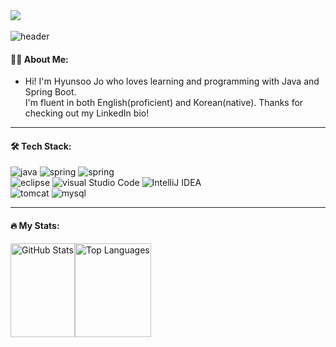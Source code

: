 <div align="left">
  <a href="https://HyunsooZo.github.io/"><img src="https://img.shields.io/badge/-HyunsooZo.github.io-lightgray?style=for-the-badge%22"/></a>
 <img src="https://komarev.com/ghpvc/?username=HyunsooZo&style=flat-square&color=4479A1" alt=""/>
</div>

![header](https://capsule-render.vercel.app/api?type=waving&color=666666&fontAlign=50&fontAlignY=30&text=HyunsooZo&desc=Backend(developer)&descAlign=70&descAlignY=55&height=200&fontSize=60&fontColor=ffffff)

#### 👨‍💻 About Me:

- Hi! I'm Hyunsoo Jo who loves learning and programming with Java and Spring Boot. <br>
I'm fluent in both English(proficient) and Korean(native). Thanks for checking out my LinkedIn bio!

---

#### 🛠 Tech Stack:

![java](https://img.shields.io/badge/JAVA-007396?style=flat-square&logo=Java&logoColor=white)
![spring](https://img.shields.io/badge/Spring-6DB33F?style=flat-square&logo=Spring&logoColor=white)
![spring](https://img.shields.io/badge/SpringBoot-6DB33F?style=flat-square&logo=Spring&logoColor=white)<br>
![eclipse](https://img.shields.io/badge/Eclipse%20IDE-2C2255?style=flat-square&logo=Eclipse%20IDE&logoColor=white)
![visual Studio Code](https://img.shields.io/badge/Visual%20Studio%20Code-007ACC?style=flat-square&logo=Visual%20Studio%20Code&logoColor=white)
![IntelliJ IDEA](https://img.shields.io/badge/IntelliJ%20IDEA-2C2255?style=flat-square&logo=IntelliJ%20IDEA&logoColor=white)<br>
![tomcat](https://img.shields.io/badge/Apache%20Tomcat-F8DC75?style=flat-square&logo=Apache%20Tomcat&logoColor=white)
![mysql](https://img.shields.io/badge/MySQL-4479A1?style=flat-square&logo=MySQL&logoColor=white)


---

#### 🔥 My Stats:

<div style="display: flex; align-items: flex-start;">
  <span style = "height : 150px">
    <img src="https://github-readme-stats.vercel.app/api?username=HyunsooZo" alt="GitHub Stats" style="width: 50%%; object-fit: contain; height: 100%" />
  </span>  
  <span style = "height : 150px">
    <img src="https://github-readme-stats.vercel.app/api/top-langs/?username=HyunsooZo&layout=compact" alt="Top Languages" style="width: 100%; object-fit: contain; height: 100%" />
  </span>
</div>
